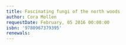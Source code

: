 ```yaml
---
title: Fascinating fungi of the north woods
author: Cora Mollen
requestDate: February, 05 2016 00:00:00
isbn: '9780967379395'
renewals: 
---
```



